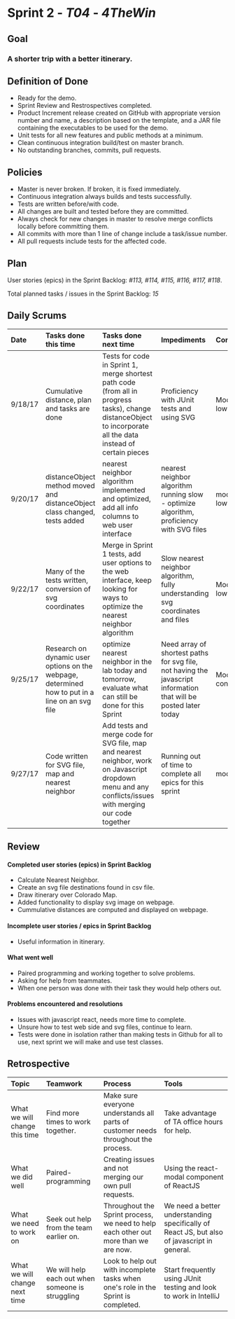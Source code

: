 # Sprint 2 - *T04* - *4TheWin*

## Goal

### A shorter trip with a better itinerary.

## Definition of Done

* Ready for the demo.
* Sprint Review and Restrospectives completed.
* Product Increment release created on GitHub with appropriate version number and name, a description based on the template, and a JAR file containing the executables to be used for the demo. 
* Unit tests for all new features and public methods at a minimum.
* Clean continuous integration build/test on master branch.
* No outstanding branches, commits, pull requests.

## Policies

* Master is never broken.  If broken, it is fixed immediately.
* Continuous integration always builds and tests successfully.
* Tests are written before/with code.  
* All changes are built and tested before they are committed.
* Always check for new changes in master to resolve merge conflicts locally before committing them.
* All commits with more than 1 line of change include a task/issue number.
* All pull requests include tests for the affected code.

## Plan 

User stories (epics) in the Sprint Backlog: *#113, #114, #115, #116, #117, #118*. 

Total planned tasks / issues in the Sprint Backlog: *15* 

## Daily Scrums

Date | Tasks done this time | Tasks done next time | Impediments | Confidence
:--- | :--- | :--- | :--- | :---
 |9/18/17|Cumulative distance, plan and tasks are done | Tests for code in Sprint 1, merge shortest path code (from all in progress tasks), change distanceObject to incorporate all the data instead of certain pieces | Proficiency with JUnit tests and using SVG | Moderate-low
 | 9/20/17 | distanceObject method moved and distanceObject class changed, tests added | nearest neighbor algorithm implemented and optimized, add all info columns to web user interface | nearest neighbor algorithm running slow - optimize algorithm, proficiency with SVG files | moderate-low 
 |9/22/17| Many of the tests written, conversion of svg coordinates | Merge in Sprint 1 tests, add user options to the web interface, keep looking for ways to optimize the nearest neighbor algorithm |  Slow nearest neighbor algorithm, fully understanding svg coordinates and files | Moderately low
 |9/25/17|Research on dynamic user options on the webpage, determined how to put in a line on an svg file | optimize nearest neighbor in the lab today and tomorrow, evaluate what can still be done for this Sprint |Need array of shortest paths for svg file, not having the javascript information that will be posted later today |Moderately confident
 | 9/27/17 | Code written for SVG file,  map and nearest neighbor | Add tests and merge code for SVG file, map and nearest neighbor, work on Javascript dropdown menu and any conflicts/issues with merging our code together | Running out of time to complete all epics for this sprint | moderate

## Review

#### Completed user stories (epics) in Sprint Backlog 
* Calculate Nearest Neighbor.
* Create an svg file destinations found in csv file.
* Draw itinerary over Colorado Map. 
* Added functionality to display svg image on webpage.
* Cummulative distances are computed and displayed on webpage.

#### Incomplete user stories / epics in Sprint Backlog 
* Useful information in itinerary.

#### What went well
* Paired programming and working together to solve problems.
* Asking for help from teammates.
* When one person was done with their task they would help others out.

#### Problems encountered and resolutions
* Issues with javascript react, needs more time to complete.
* Unsure how to test web side and svg files, continue to learn.
* Tests were done in isolation rather than making tests in Github for all to use, next sprint we will make and use test classes.

## Retrospective

Topic | Teamwork | Process | Tools
:--- | :--- | :--- | :---
What we will change this time |Find more times to work together. |Make sure everyone understands all parts of customer needs throughout the process.|Take advantage of TA office hours for help. 
What we did well |Paired-programming| Creating issues and not merging our own pull requests. |Using the react-modal component of ReactJS 
What we need to work on |Seek out help from the team earlier on.|Throughout the Sprint process, we need to help each other out more than we are now.| We need a better understanding specifically of React JS, but also of javascript in general.
What we will change next time |We will help each out when someone is struggling| Look to help out with incomplete tasks when one's role in the Sprint is completed.| Start frequently using JUnit testing and look to work in IntelliJ
